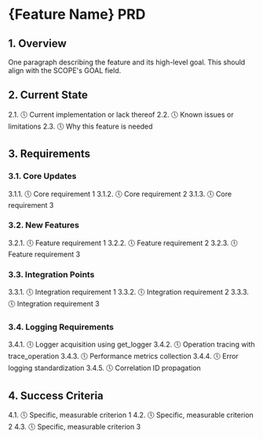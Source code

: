 # {Feature Name} PRD

## 1. Overview
One paragraph describing the feature and its high-level goal. This should align with the SCOPE's GOAL field.

## 2. Current State
2.1. 🕔 Current implementation or lack thereof
2.2. 🕔 Known issues or limitations
2.3. 🕔 Why this feature is needed

## 3. Requirements

### 3.1. Core Updates
3.1.1. 🕔 Core requirement 1
3.1.2. 🕔 Core requirement 2
3.1.3. 🕔 Core requirement 3

### 3.2. New Features
3.2.1. 🕔 Feature requirement 1
3.2.2. 🕔 Feature requirement 2
3.2.3. 🕔 Feature requirement 3

### 3.3. Integration Points
3.3.1. 🕔 Integration requirement 1
3.3.2. 🕔 Integration requirement 2
3.3.3. 🕔 Integration requirement 3

### 3.4. Logging Requirements
3.4.1. 🕔 Logger acquisition using get_logger
3.4.2. 🕔 Operation tracing with trace_operation
3.4.3. 🕔 Performance metrics collection
3.4.4. 🕔 Error logging standardization
3.4.5. 🕔 Correlation ID propagation

## 4. Success Criteria
4.1. 🕔 Specific, measurable criterion 1
4.2. 🕔 Specific, measurable criterion 2
4.3. 🕔 Specific, measurable criterion 3
